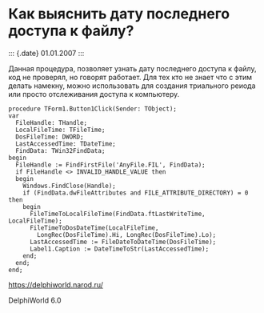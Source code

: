 Как выяснить дату последнего доступа к файлу?
=============================================

::: {.date}
01.01.2007
:::

Данная процедура, позволяет узнать дату последнего доступа к файлу, код
не проверял, но говорят работает. Для тех кто не знает что с этим делать
намекну, можно использовать для создания триального реиода или просто
отслеживания доступа к компьютеру.

    procedure TForm1.Button1Click(Sender: TObject);
    var
      FileHandle: THandle;
      LocalFileTime: TFileTime;
      DosFileTime: DWORD;
      LastAccessedTime: TDateTime;
      FindData: TWin32FindData;
    begin
      FileHandle := FindFirstFile('AnyFile.FIL', FindData);
      if FileHandle <> INVALID_HANDLE_VALUE then
      begin
        Windows.FindClose(Handle);
        if (FindData.dwFileAttributes and FILE_ATTRIBUTE_DIRECTORY) = 0 then
        begin
          FileTimeToLocalFileTime(FindData.ftLastWriteTime, LocalFileTime);
          FileTimeToDosDateTime(LocalFileTime,
            LongRec(DosFileTime).Hi, LongRec(DosFileTime).Lo);
          LastAccessedTime := FileDateToDateTime(DosFileTime);
          Label1.Caption := DateTimeToStr(LastAccessedTime);
        end;
      end;
    end;
     
     

<https://delphiworld.narod.ru/>

DelphiWorld 6.0

